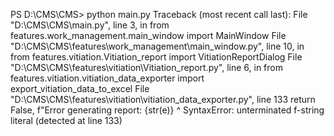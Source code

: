 PS D:\CMS\CMS>  python main.py
Traceback (most recent call last):
  File "D:\CMS\CMS\main.py", line 3, in <module>
    from features.work_management.main_window import MainWindow
  File "D:\CMS\CMS\features\work_management\main_window.py", line 10, in <module>
    from features.vitiation.Vitiation_report import VitiationReportDialog
  File "D:\CMS\CMS\features\vitiation\Vitiation_report.py", line 6, in <module>
    from features.vitiation.vitiation_data_exporter import export_vitiation_data_to_excel
  File "D:\CMS\CMS\features\vitiation\vitiation_data_exporter.py", line 133
    return False, f"Error generating report: {str(e)}
                  ^
SyntaxError: unterminated f-string literal (detected at line 133)
